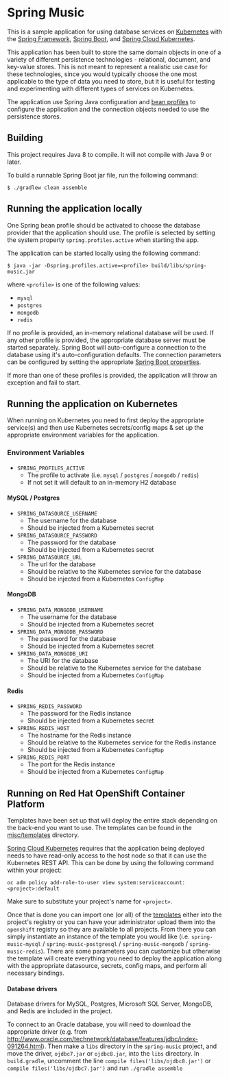 Spring Music
============

This is a sample application for using database services on [Kubernetes](http://kubernetes.io) with the [Spring Framework](http://spring.io), [Spring Boot](http://projects.spring.io/spring-boot/), and [Spring Cloud Kubernetes](https://spring.io/projects/spring-cloud-kubernetes).

This application has been built to store the same domain objects in one of a variety of different persistence technologies - relational, document, and key-value stores. This is not meant to represent a realistic use case for these technologies, since you would typically choose the one most applicable to the type of data you need to store, but it is useful for testing and experimenting with different types of services on Kubernetes.

The application use Spring Java configuration and [bean profiles](http://docs.spring.io/spring-boot/docs/current/reference/html/boot-features-profiles.html) to configure the application and the connection objects needed to use the persistence stores.

## Building

This project requires Java 8 to compile. It will not compile with Java 9 or later.

To build a runnable Spring Boot jar file, run the following command: 

~~~
$ ./gradlew clean assemble
~~~

## Running the application locally

One Spring bean profile should be activated to choose the database provider that the application should use. The profile is selected by setting the system property `spring.profiles.active` when starting the app.

The application can be started locally using the following command:

~~~
$ java -jar -Dspring.profiles.active=<profile> build/libs/spring-music.jar
~~~

where `<profile>` is one of the following values:

* `mysql`
* `postgres`
* `mongodb`
* `redis`

If no profile is provided, an in-memory relational database will be used. If any other profile is provided, the appropriate database server must be started separately. Spring Boot will auto-configure a connection to the database using it's auto-configuration defaults. The connection parameters can be configured by setting the appropriate [Spring Boot properties](http://docs.spring.io/spring-boot/docs/current/reference/html/common-application-properties.html).

If more than one of these profiles is provided, the application will throw an exception and fail to start.

## Running the application on Kubernetes
When running on Kubernetes you need to first deploy the appropriate service(s) and then use Kubernetes secrets/config maps & set up the appropriate environment variables for the application.

### Environment Variables
- `SPRING_PROFILES_ACTIVE`
    - The profile to activate (i.e. `mysql` / `postgres` / `mongodb` / `redis`)
    - If not set it will default to an in-memory H2 database

#### MySQL / Postgres
- `SPRING_DATASOURCE_USERNAME`
    - The username for the database
    - Should be injected from a Kubernetes secret
- `SPRING_DATASOURCE_PASSWORD`
    - The password for the database
    - Should be injected from a Kubernetes secret
- `SPRING_DATASOURCE_URL`
    - The url for the database
    - Should be relative to the Kubernetes service for the database
    - Should be injected from a Kubernetes `ConfigMap`
    
#### MongoDB
- `SPRING_DATA_MONGODB_USERNAME`
    - The username for the database
    - Should be injected from a Kubernetes secret
- `SPRING_DATA_MONGODB_PASSWORD`
    - The password for the database
    - Should be injected from a Kubernetes secret
- `SPRING_DATA_MONGODB_URI`
    - The URI for the database
    - Should be relative to the Kubernetes service for the database
    - Should be injected from a Kubernetes `ConfigMap`
    
#### Redis
- `SPRING_REDIS_PASSWORD`
    - The password for the Redis instance
    - Should be injected from a Kubernetes secret
- `SPRING_REDIS_HOST`
    - The hostname for the Redis instance
    - Should be relative to the Kubernetes service for the Redis instance
    - Should be injected from a Kubernetes `ConfigMap`
- `SPRING_REDIS_PORT`
    - The port for the Redis instance
    - Should be injected from a Kubernetes `ConfigMap`
    
 ## Running on Red Hat OpenShift Container Platform
 Templates have been set up that will deploy the entire stack depending on the back-end you want to use. The templates can be found in the [misc/templates](misc/templates) directory.
 
 [Spring Cloud Kubernetes](https://spring.io/projects/spring-cloud-kubernetes) requires that the application being deployed needs to have read-only access to the host node so that it can use the Kubernetes REST API. This can be done by using the following command within your project:
 
 `oc adm policy add-role-to-user view system:serviceaccount:<project>:default`
 
 Make sure to substitute your project's name for `<project>`.
 
 Once that is done you can import one (or all) of the [templates](misc/templates) either into the project's registry or you can have your administrator upload them into the `openshift` registry so they are available to all projects. From there you can simply instantiate an instance of the template you would like (i.e. `spring-music-mysql` / `spring-music-postgresql` / `spring-music-mongodb` / `spring-music-redis`). There are some parameters you can customize but otherwise the template will create everything you need to deploy the application along with the appropriate datasource, secrets, config maps, and perform all necessary bindings.

#### Database drivers
Database drivers for MySQL, Postgres, Microsoft SQL Server, MongoDB, and Redis are included in the project.

To connect to an Oracle database, you will need to download the appropriate driver (e.g. from http://www.oracle.com/technetwork/database/features/jdbc/index-091264.html). Then make a `libs` directory in the `spring-music` project, and move the driver, `ojdbc7.jar` or `ojdbc8.jar`, into the `libs` directory.
In `build.gradle`, uncomment the line `compile files('libs/ojdbc8.jar')` or `compile files('libs/ojdbc7.jar')` and run `./gradle assemble`
